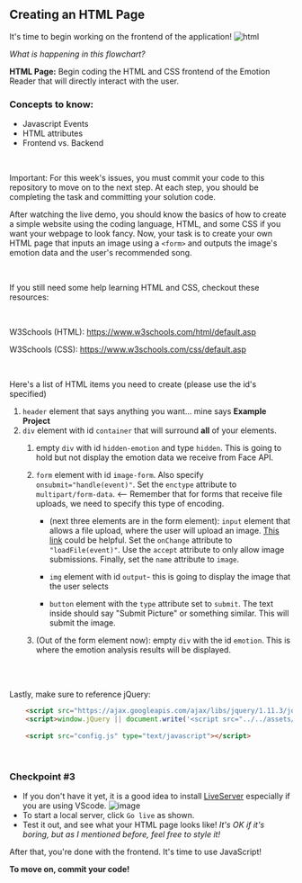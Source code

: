 ## Creating an HTML Page

It's time to begin working on the frontend of the application!
![html](https://github.com/emsesc/creating-an-emotion-reader-with-azure/blob/main/images/htmlpage.png)

*What is happening in this flowchart?*

**HTML Page:** Begin coding the HTML and CSS frontend of the Emotion Reader that will directly interact with the user.

### Concepts to know:
* Javascript Events
* HTML attributes
* Frontend vs. Backend


<br />

Important: For this week's issues, you must commit your code to this repository to move on to the next step. At each step, you should be completing the task and committing your solution code.

After watching the live demo, you should know the basics of how to create a simple website using the coding language, HTML, and some CSS if you want your webpage to look fancy. Now, your task is to create your own HTML page that inputs an image using a `<form>` and outputs the image's emotion data and the user's recommended song.

<br />

If you still need some help learning HTML and CSS, checkout these resources:

<br />

W3Schools (HTML): https://www.w3schools.com/html/default.asp

W3Schools (CSS): https://www.w3schools.com/css/default.asp

<br />

Here's a list of HTML items you need to create (please use the id's specified)

1.  `header` element that says anything you want... mine says **Example Project**
2. `div`  element with id `container`  that will surround **all** of your elements.
    1. empty `div`  with id `hidden-emotion`  and type `hidden`.  This is going to hold but not display the emotion data we receive from Face API.
    2. `form`  element with id `image-form`.  Also specify  `onsubmit="handle(event)"`.  Set the `enctype`  attribute to `multipart/form-data`.  <-- Remember that for forms that receive file uploads, we need to specify this type of encoding.  
    
        * (next three elements are in the form element): `input`  element that allows a file upload, where the user will upload an image. [This link](https://www.w3schools.com/html/html_form_input_types.asp) could be helpful. Set the `onChange`  attribute to `"loadFile(event)"`. Use the `accept`  attribute to only allow image submissions. Finally, set the `name` attribute to `image`.
        
        * `img`  element with id `output`-  this is going to display the image that the user selects
        * `button`  element with the `type`  attribute set to `submit`.  The text inside should say "Submit Picture" or something similar. This will submit the image.
        
   3. (Out of the form element now): empty `div`  with the id `emotion`.  This is where the emotion analysis results will be displayed.



  

<br />

<br />



Lastly, make sure to reference jQuery:

```html
    <script src="https://ajax.googleapis.com/ajax/libs/jquery/1.11.3/jquery.min.js"></script>
    <script>window.jQuery || document.write('<script src="../../assets/js/vendor/jquery.min.js"><\/script>')</script>
     
    <script src="config.js" type="text/javascript"></script>
```

<br />

### Checkpoint #3
* If you don't have it yet, it is a good idea to install [LiveServer](https://marketplace.visualstudio.com/items?itemName=ritwickdey.LiveServer) especially if you are using VScode.
![image](https://user-images.githubusercontent.com/69332964/99007366-0fd21f80-2512-11eb-9af9-311d89098c0b.png)
* To start a local server, click `Go live` as shown.
* Test it out, and see what your HTML page looks like! *It's OK if it's boring, but as I mentioned before, feel free to style it!*

After that, you're done with the frontend. It's time to use JavaScript!

**To move on, commit your code!**
